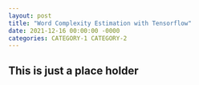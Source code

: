 ```yaml
---
layout: post
title: "Word Complexity Estimation with Tensorflow"
date: 2021-12-16 00:00:00 -0000
categories: CATEGORY-1 CATEGORY-2
---
```


## This is just a place holder
